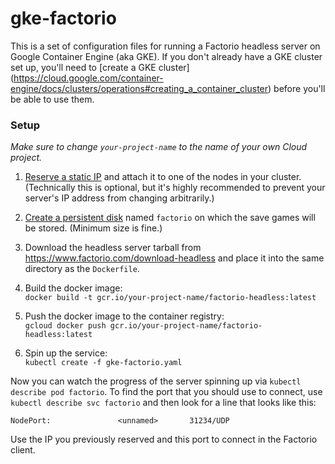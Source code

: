 # gke-factorio
This is a set of configuration files for running a Factorio headless server on Google Container Engine (aka GKE).
If you don't already have a GKE cluster set up, you'll need to [create a GKE cluster]
  (https://cloud.google.com/container-engine/docs/clusters/operations#creating_a_container_cluster)
  before you'll be able to use them.

### Setup

*Make sure to change `your-project-name` to the name of your own Cloud project.*

  1. [Reserve a static IP](https://console.cloud.google.com/networking/addresses/add) and attach it
     to one of the nodes in your cluster. (Technically this is optional, but it's highly recommended to
     prevent your server's IP address from changing arbitrarily.)

  2. [Create a persistent disk](https://console.cloud.google.com/compute/disksAdd) named `factorio` on which the save games
     will be stored. (Minimum size is fine.)

  3. Download the headless server tarball from https://www.factorio.com/download-headless and place it
    into the same directory as the `Dockerfile`.

  4. Build the docker image:<br/>
    `docker build -t gcr.io/your-project-name/factorio-headless:latest`

  5. Push the docker image to the container registry:<br/>
    `gcloud docker push gcr.io/your-project-name/factorio-headless:latest`
    
  6. Spin up the service:<br/>
    `kubectl create -f gke-factorio.yaml`

Now you can watch the progress of the server spinning up via `kubectl describe pod factorio`.
To find the port that you should use to connect, use `kubectl describe svc factorio` and then
look for a line that looks like this:

```
NodePort:               <unnamed>       31234/UDP
```

Use the IP you previously reserved and this port to connect in the Factorio client.
